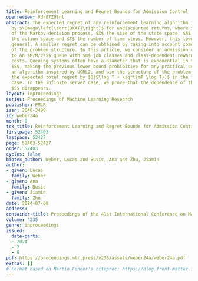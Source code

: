 ```yaml
---
title: Reinforcement Learning and Regret Bounds for Admission Control
openreview: Vdr87ZUfnl
abstract: The expected regret of any reinforcement learning algorithm is lower bounded
  by $\Omega\left(\sqrt{DXAT}\right)$ for undiscounted returns, where $D$ is the diameter
  of the Markov decision process, $X$ the size of the state space, $A$ the size of
  the action space and $T$ the number of time steps. However, this lower bound is
  general. A smaller regret can be obtained by taking into account some specific knowledge
  of the problem structure. In this article, we consider an admission control problem
  to an $M/M/c/S$ queue with $m$ job classes and class-dependent rewards and holding
  costs. Queuing systems often have a diameter that is exponential in the buffer size
  $S$, making the previous lower bound prohibitive for any practical use. We propose
  an algorithm inspired by UCRL2, and use the structure of the problem to upper bound
  the expected total regret by $O(S\log T + \sqrt{mT \log T})$ in the finite server
  case. In the infinite server case, we prove that the dependence of the regret on
  $S$ disappears.
layout: inproceedings
series: Proceedings of Machine Learning Research
publisher: PMLR
issn: 2640-3498
id: weber24a
month: 0
tex_title: Reinforcement Learning and Regret Bounds for Admission Control
firstpage: 52403
lastpage: 52427
page: 52403-52427
order: 52403
cycles: false
bibtex_author: Weber, Lucas and Busic, Ana and Zhu, Jiamin
author:
- given: Lucas
  family: Weber
- given: Ana
  family: Busic
- given: Jiamin
  family: Zhu
date: 2024-07-08
address:
container-title: Proceedings of the 41st International Conference on Machine Learning
volume: '235'
genre: inproceedings
issued:
  date-parts:
  - 2024
  - 7
  - 8
pdf: https://proceedings.mlr.press/v235/assets/weber24a/weber24a.pdf
extras: []
# Format based on Martin Fenner's citeproc: https://blog.front-matter.io/posts/citeproc-yaml-for-bibliographies/
---
```

